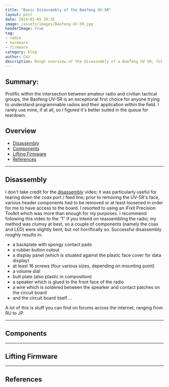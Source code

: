 ```yaml
---
title: "Basic Disassembly of the Baofeng UV-5R"
layout: post
date: 2024-01-05 20:35
image: /assets/images/Baofeng-UV-5R.jpg
headerImage: true
tag:
- radio
- hardware
- firmware
category: blog
author: CHz
description: Rough overview of the disassembly of a Baofeng UV-5R, followed by the extraction of its IC-resident firmware.
---
```


## Summary:

Prolific within the intersection between amateur radio and civilian tactical groups, the Baofeng UV-5R is an exceptional first choice for anyone trying to understand programmable radios and their application within the field. I rarely use mine, if at all, so I figured it's better suited in the queue for teardown.

## Overview
- [Disassembly](#disassembly)
- [Components](#components)
- [Lifting Firmware](#lifting-firmware)
- [References](#references)

---

## Disassembly

I don't take credit for the [disassembly][1] video; it was particularly useful for tearing down the coax port / feed line; prior to removing the UV-5R's face, various header components had to be removed or at least loosened in order for me to have access to the board. I resorted to using an iFixit Precision Toolkit which was more than enough for my purposes. I recommend following this video to the 'T' if you intend on reassembling the radio; my method was clumsy at best, so a couple of components (namely the coax and LED) were slightly bent, but not horrifically so. Successful disassembly roughly results in:

* a backplate with spongy contact pads
* a rubber button cutout
* a display panel (which is situated against the plastic face cover for data display)
* at least 16 screws (four various sizes, depending on mounting point)
* a volume dial
* butt plate (also plastic in composition)
* a speaker which is glued to the front face of the radio
* a wire which is soldered between the spearker and contact patches on the circuit board
* and the circuit board itself ...

A lot of this is stuff you can find on forums across the internet, ranging from RU to JP.

---

## Components

---

## Lifting Firmware

---

## References

[1]: https://www.youtube.com/watch?v=uvRocFQHOy0
